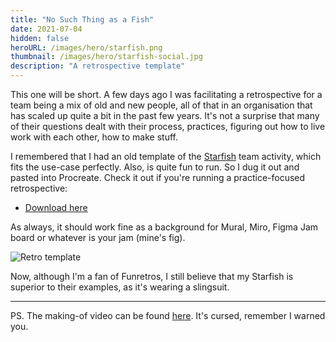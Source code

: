 ```yaml
---
title: "No Such Thing as a Fish"
date: 2021-07-04
hidden: false
heroURL: /images/hero/starfish.png
thumbnail: /images/hero/starfish-social.jpg
description: "A retrospective template"
---
```


This one will be short. A few days ago I was facilitating a retrospective for a team being a mix of old and new people, all of that in an organisation that has scaled up quite a bit in the past few years. It's not a surprise that many of their questions dealt with their process, practices, figuring out how to live work with each other, how to make stuff.

I remembered that I had an old template of the [Starfish](https://www.funretrospectives.com/starfish/) team activity, which fits the use-case perfectly. Also, is quite fun to run. So I dug it out and pasted into Procreate. Check it out if you're running a practice-focused retrospective:

- <a target='_blank' href='/images/starfish/template.png'>Download here</a>

As always, it should work fine as a background for Mural, Miro, Figma Jam board or whatever is your jam (mine's fig).

![Retro template](/images/starfish/preview.png)

Now, although I'm a fan of Funretros, I still believe that my Starfish is superior to their examples, as it's wearing a slingsuit.

---

PS. The making-of video can be found <a href='/images/starfish/making-of-nsfw.mp4' target='_blank' title="I'm burnt out" class="umami--click--cursed-starfish">here</a>. It's cursed, remember I warned you.
